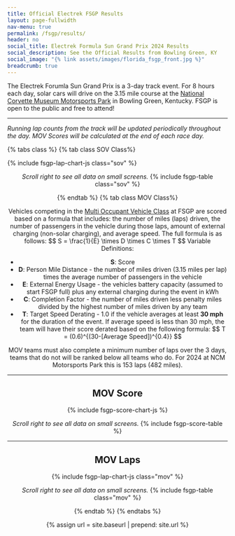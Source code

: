 ```yaml
---
title: Official Electrek FSGP Results
layout: page-fullwidth
nav-menu: true
permalink: /fsgp/results/
header: no
social_title: Electrek Formula Sun Grand Prix 2024 Results
social_description: See the Official Results from Bowling Green, KY
social_image: "{% link assets/images/florida_fsgp_front.jpg %}"
breadcrumb: true
---
```


The Electrek Forumla Sun Grand Prix is a 3-day track event. For 8 hours each day, solar cars will drive on the 3.15 mile course at the [National Corvette Museum Motorsports Park](https://www.motorsportspark.org/) in Bowling Green, Kentucky. FSGP is open to the public and free to attend! 

-----
_Running lap counts from the track will be updated periodically throughout the day. MOV Scores will be calculated at the end of each race day._

{% tabs class %}
{% tab class SOV Class%}

{% include fsgp-lap-chart-js class="sov" %}
<br>
<div style="margin:auto; text-align:center;"> <i> Scroll right to see all data on small screens. </i>
{% include fsgp-table class="sov" %}



{% endtab %}
{% tab class MOV Class%}


Vehicles competing in the [Multi Occupant Vehicle Class](https://www.americansolarchallenge.org/the-competition/vehicle-classes/) at FSGP are scored based on a formula that includes: the number of miles (laps) driven, the number of passengers in the vehicle during those laps, amount of external charging (non-solar charging), and average speed. The full formula is as follows: \$$ S = \frac{1}{E} \times D \times C \times T $$
Variable Definitions: 
- __S__: Score
- __D__: Person Mile Distance - the number of miles driven (3.15 miles per lap) times the average number of passengers in the vehicle 
- __E__: External Energy Usage - the vehicles battery capacity (assumed to start FSGP full) plus any external charging during the event in kWh
- __C__: Completion Factor - the number of miles driven less penalty miles divided by the highest number of miles driven by any team 
- __T__: Target Speed Derating - 1.0 if the vehicle averages at least <b>30 mph</b> for the duration of the event. If average speed is less than 30 mph, the team will have their score derated based on the following formula: \$$ T = (0.6)^{(30-[Average Speed])^{0.4}} $$


MOV teams must also complete a minimum number of laps over the 3 days, teams that do not will be ranked below all teams who do. For 2024 at NCM Motorsports Park this is 153 laps (482 miles).

-----
## MOV Score

{% include fsgp-score-chart-js %}

<div style="margin:auto; text-align:center;"> <i> Scroll right to see all data on small screens. </i>
{% include fsgp-score-table %}
</div>

-----

## MOV Laps
{% include fsgp-lap-chart-js class="mov" %}
<br>
<div style="margin:auto; text-align:center;"> <i> Scroll right to see all data on small screens. </i>
{% include fsgp-table class="mov" %}
</div>

{% endtab %}
{% endtabs %}


{% assign url = site.baseurl | prepend: site.url %}
<link rel="stylesheet" href="{{ url }}/assets/css/tabs.css">
<script src="{{ url }}/assets/js/tabs.js"></script>
<script> jekyllTabs.init({
    activateTabFromUrl: true,
    activateTabFromUrl: true,
});
</script>
<script type="text/javascript" async
  src="https://cdnjs.cloudflare.com/ajax/libs/mathjax/2.7.1/MathJax.js?config=TeX-MML-AM_CHTML">
</script>




